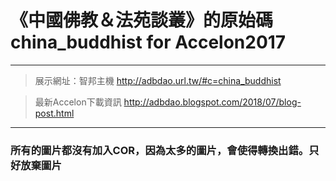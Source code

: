 # 《中國佛教＆法苑談叢》的原始碼 china_buddhist for Accelon2017  
---  
> 展示網址：智邦主機 http://adbdao.url.tw/#c=china_buddhist  
  
> 最新Accelon下載資訊 http://adbdao.blogspot.com/2018/07/blog-post.html  
---  
### 所有的圖片都沒有加入COR，因為太多的圖片，會使得轉換出錯。只好放棄圖片